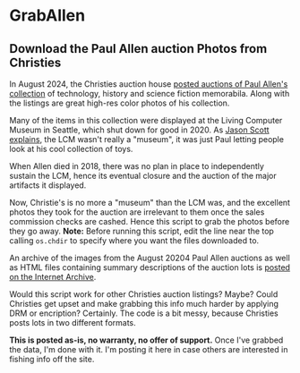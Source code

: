 # GrabAllen
## Download the Paul Allen auction Photos from Christies

In August 2024, the Christies auction house [posted auctions of Paul Allen's collection](https://www.christies.com/en/stories/gen-one-innovations-from-the-paul-g-allen-collection-1f0df60a726e4dcbabef3a91a57ef7ee)
of technology, history and science fiction memorabila. Along with the listings
are great high-res color photos of his collection.

Many of the items in this collection were displayed at the Living Computer Museum in Seattle,
which shut down for good in 2020. As [Jason Scott explains](https://ascii.textfiles.com/archives/5672), the LCM wasn't really
a "museum", it was just Paul letting people look at his cool collection of toys.

When Allen died in 2018, there was no plan in place to independently sustain the LCM,
hence its eventual closure and the auction of the major artifacts it displayed.

Now, Christie's is no more a "museum" than the LCM was, and the excellent photos they
took for the auction are irrelevant to them once the sales commission checks are cashed. Hence
this script to grab the photos before they go away. **Note:** Before running this script, edit
the line near the top calling `os.chdir` to specify where you want the files downloaded to.

An archive of the images from the August 20204 Paul Allen auctions as well as HTML files containing summary descriptions
of the auction lots is [posted on the Internet Archive](https://archive.org/details/PaulAllenCollectionPhotos).

Would this script work for other Christies auction listings? Maybe? Could Christies get upset
and make grabbing this info much harder by applying DRM or encription? Certainly. The code is a
bit messy, because Christies posts lots in two different formats.

**This is posted as-is, no warranty, no offer of support.** Once I've grabbed the data, I'm
done with it. I'm posting it here in case others are interested in fishing info off the site.

